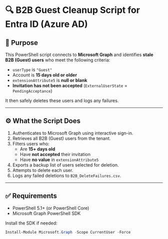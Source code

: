 # 🔍 B2B Guest Cleanup Script for Entra ID (Azure AD)

## 📌 Purpose

This PowerShell script connects to **Microsoft Graph** and identifies **stale B2B (Guest) users** who meet the following criteria:

- `userType` is `"Guest"`
- Account is **15 days old or older**
- `extensionAttribute5` is **null or blank**
- **Invitation has not been accepted** (`ExternalUserState` = `PendingAcceptance`)

It then safely deletes these users and logs any failures.

---

## ⚙️ What the Script Does

1. Authenticates to Microsoft Graph using interactive sign-in.
2. Retrieves all B2B (Guest) users from the tenant.
3. Filters users who:
   - Are **15+ days old**
   - Have **not accepted** their invitation
   - Have **no value** in `extensionAttribute5`
4. Exports a backup list of users selected for deletion.
5. Attempts to delete each user.
6. Logs any failed deletions to `B2B_DeleteFailures.csv`.

---

## ✅ Requirements

- PowerShell 5.1+ (or PowerShell Core)
- Microsoft Graph PowerShell SDK

Install the SDK if needed:
```powershell
Install-Module Microsoft.Graph -Scope CurrentUser -Force
